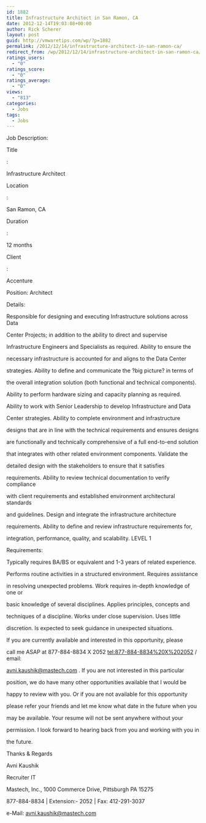 ```yaml
---
id: 1882
title: Infrastructure Architect in San Ramon, CA
date: 2012-12-14T19:03:08+00:00
author: Rick Scherer
layout: post
guid: http://vmwaretips.com/wp/?p=1882
permalink: /2012/12/14/infrastructure-architect-in-san-ramon-ca/
redirect_from: /wp/2012/12/14/infrastructure-architect-in-san-ramon-ca/
ratings_users:
  - "0"
ratings_score:
  - "0"
ratings_average:
  - "0"
views:
  - "813"
categories:
  - Jobs
tags:
  - Jobs
---
```

Job Description: 

Title

: 

Infrastructure Architect

Location

:

San Ramon, CA

Duration

:

12 months

Client

:

Accenture

Position: Architect

Details:

Responsible for designing and executing Infrastructure solutions across Data
  
Center Projects; in addition to the ability to direct and supervise
  
Infrastructure Engineers and Specialists as required. Ability to ensure the
  
necessary infrastructure is accounted for and aligns to the Data Center
  
strategies. Ability to define and communicate the ?big picture? in terms of
  
the overall integration solution (both functional and technical components).
  
Ability to perform hardware sizing and capacity planning as required.
  
Ability to work with Senior Leadership to develop Infrastructure and Data
  
Center strategies. Ability to complete environment and infrastructure
  
designs that are in line with the technical requirements and ensures designs
  
are functionally and technically comprehensive of a full end-to-end solution
  
that integrates with other related environment components. Validate the
  
detailed design with the stakeholders to ensure that it satisfies
  
requirements. Ability to review technical documentation to verify compliance
  
with client requirements and established environment architectural standards
  
and guidelines. Design and integrate the infrastructure architecture
  
requirements. Ability to define and review infrastructure requirements for,
  
integration, performance, quality, and scalability. LEVEL 1 

Requirements:

Typically requires BA/BS or equivalent and 1-3 years of related experience.
  
Performs routine activities in a structured environment. Requires assistance
  
in resolving unexpected problems. Work requires in-depth knowledge of one or
  
basic knowledge of several disciplines. Applies principles, concepts and
  
techniques of a discipline. Works under close supervision. Uses little
  
discretion. Is expected to seek guidance in unexpected situations.

If you are currently available and interested in this opportunity, please
  
call me ASAP at 877-884-8834 X 2052 <tel:877-884-8834%20X%202052> / email:
  
avni.kaushik@mastech.com . If you are not interested in this particular
  
position, we do have many other opportunities available that I would be
  
happy to review with you. Or if you are not available for this opportunity
  
please refer your friends and let me know what date in the future when you
  
may be available. Your resume will not be sent anywhere without your
  
permission. I look forward to hearing back from you and working with you in
  
the future.

Thanks & Regards

Avni Kaushik
  
Recruiter IT
  
Mastech, Inc., 1000 Commerce Drive, Pittsburgh PA 15275
  
877-884-8834 | Extension:- 2052 | Fax: 412-291-3037
  
e-Mail: avni.kaushik@mastech.com